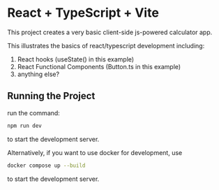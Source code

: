 
# React + TypeScript + Vite

This project creates a very basic client-side js-powered calculator app.

This illustrates the basics of react/typescript development including:

1. React hooks (useState() in this example)
2. React Functional Components (Button.ts in this example)
3. anything else?

## Running the Project
run the command:
```bash
npm run dev
```
to start the development server.

Alternatively, if you want to use docker for development, 
use 
```bash
docker compose up --build
```
to start the development server. 

